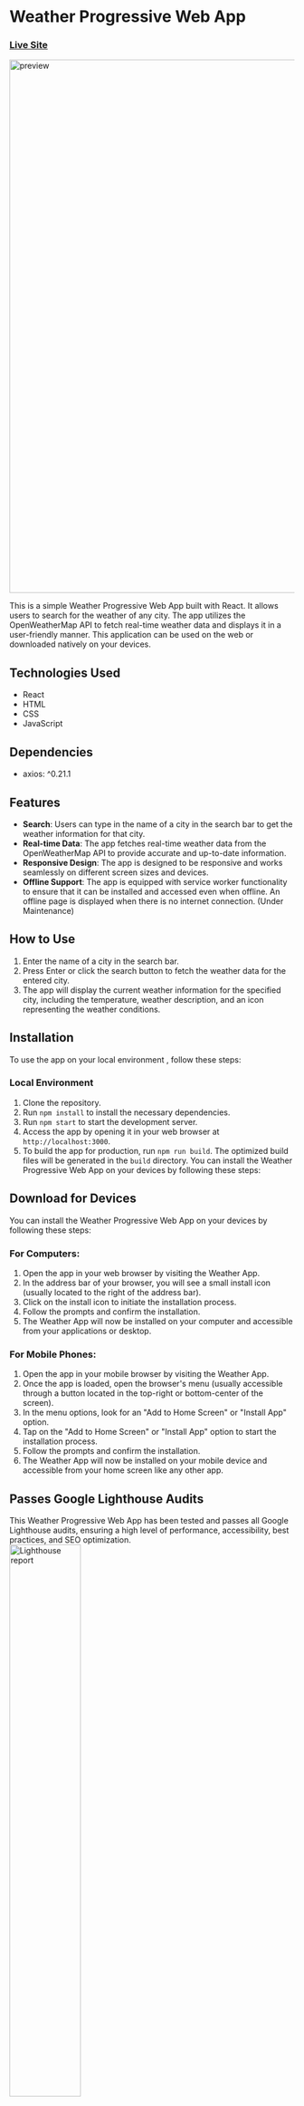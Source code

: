 # Weather Progressive Web App

### [Live Site](https://accessweather.netlify.app/) 

<img width="942" alt="preview" src="https://github.com/aiman2022skipq/weather_pwa/assets/111865753/f5f5120e-f6d1-40b1-912c-9c03e9d3cb12" alt="website preview">

This is a simple Weather Progressive Web App built with React. It allows users to search for the weather of any city. The app utilizes the OpenWeatherMap API to fetch real-time weather data and displays it in a user-friendly manner. This application can be used on the web or downloaded natively on your devices. 

## Technologies Used

- React
- HTML
- CSS
- JavaScript

## Dependencies

- axios: ^0.21.1

## Features

- **Search**: Users can type in the name of a city in the search bar to get the weather information for that city.
- **Real-time Data**: The app fetches real-time weather data from the OpenWeatherMap API to provide accurate and up-to-date information.
- **Responsive Design**: The app is designed to be responsive and works seamlessly on different screen sizes and devices.
- **Offline Support**: The app is equipped with service worker functionality to ensure that it can be installed and accessed even when offline. An offline page is displayed when there is no internet connection. (Under Maintenance)

## How to Use

1. Enter the name of a city in the search bar.
2. Press Enter or click the search button to fetch the weather data for the entered city.
3. The app will display the current weather information for the specified city, including the temperature, weather description, and an icon representing the weather conditions.

## Installation

To use the app on your local environment , follow these steps:

### Local Environment
1. Clone the repository.
2. Run `npm install` to install the necessary dependencies.
3. Run `npm start` to start the development server.
4. Access the app by opening it in your web browser at `http://localhost:3000`.
5. To build the app for production, run `npm run build`. The optimized build files will be generated in the `build` directory.
You can install the Weather Progressive Web App on your devices by following these steps:

## Download for Devices
You can install the Weather Progressive Web App on your devices by following these steps:

### For Computers:
1. Open the app in your web browser by visiting the Weather App.
2. In the address bar of your browser, you will see a small install icon (usually located to the right of the address bar).
3. Click on the install icon to initiate the installation process.
4. Follow the prompts and confirm the installation.
5. The Weather App will now be installed on your computer and accessible from your applications or desktop.

### For Mobile Phones:
1. Open the app in your mobile browser by visiting the Weather App.
2. Once the app is loaded, open the browser's menu (usually accessible through a button located in the top-right or bottom-center of the screen).
3. In the menu options, look for an "Add to Home Screen" or "Install App" option.
4. Tap on the "Add to Home Screen" or "Install App" option to start the installation process.
5. Follow the prompts and confirm the installation.
6. The Weather App will now be installed on your mobile device and accessible from your home screen like any other app.

## Passes Google Lighthouse Audits

This Weather Progressive Web App has been tested and passes all Google Lighthouse audits, ensuring a high level of performance, accessibility, best practices, and SEO optimization. <br/>
<img src="https://github.com/aiman2022skipq/weather_pwa/assets/111865753/dc27a5d8-c2f8-45f6-a9e9-8422a950159c" style="width: 50%;" alt="Lighthouse report">


### Credits
[SVG Backgrounds](https://www.svgbackgrounds.com/set/free-svg-backgrounds-and-patterns/)
